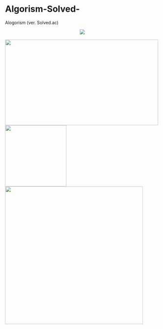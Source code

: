 # Algorism-Solved-
Alogorism (ver. Solved.ac)

<div align="center">
  <img align="center" src="https://img1.daumcdn.net/thumb/R1280x0/?scode=mtistory2&fname=https%3A%2F%2Fblog.kakaocdn.net%2Fdn%2Fy1g2d%2FbtrWYMZTj2e%2FYlhLj9aKdRupivYOfHS7w1%2Fimg.png"/>
<br/>
<br/>
<div align="center">
  <img align="left" width="500" height="280" src="https://github-readme-stats.vercel.app/api/top-langs/?username=PNUHCT&layout=Demo&theme=tokyonight"/>
  <img align="left" width="200" src="http://mazassumnida.wtf/api/mini/generate_badge?boj=nyong9221"/>
  <br/>
  <br/>
  <img align="left" width="450" src="https://mazassumnida.wtf/api/v2/generate_badge?boj=nyong9221"/>
